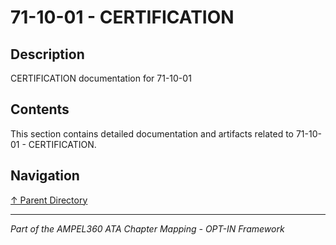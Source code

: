 # 71-10-01 - CERTIFICATION

## Description

CERTIFICATION documentation for 71-10-01

## Contents

This section contains detailed documentation and artifacts related to 71-10-01 - CERTIFICATION.

## Navigation

[↑ Parent Directory](../README.md)

---

*Part of the AMPEL360 ATA Chapter Mapping - OPT-IN Framework*
